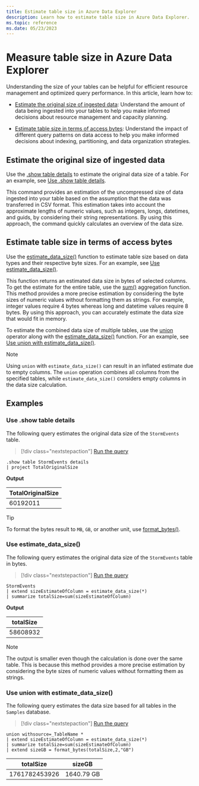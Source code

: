 ```yaml
---
title: Estimate table size in Azure Data Explorer
description: Learn how to estimate table size in Azure Data Explorer.
ms.topic: reference
ms.date: 05/23/2023
---
```

# Measure table size in Azure Data Explorer

Understanding the size of your tables can be helpful for efficient resource management and optimized query performance. In this article, learn how to:

* [Estimate the original size of ingested data](#estimate-the-original-size-of-ingested-data): Understand the amount of data being ingested into your tables to help you make informed decisions about resource management and capacity planning.

* [Estimate table size in terms of access bytes](#estimate-table-size-in-terms-of-access-bytes): Understand the impact of different query patterns on data access to help you make informed decisions about indexing, partitioning, and data organization strategies.

## Estimate the original size of ingested data

Use the [.show table details](kusto/management/show-table-details-command.md) to estimate the original data size of a table. For an example, see [Use .show table details](#use-show-table-details).

This command provides an estimation of the uncompressed size of data ingested into your table based on the assumption that the data was transferred in CSV format. This estimation takes into account the approximate lengths of numeric values, such as integers, longs, datetimes, and guids, by considering their string representations. By using this approach, the command quickly calculates an overview of the data size.

## Estimate table size in terms of access bytes

Use the [estimate_data_size()](kusto/query/estimate-data-sizefunction.md) function to estimate table size based on data types and their respective byte sizes. For an example, see [Use estimate_data_size()](#use-estimate_data_size).

This function returns an estimated data size in bytes of selected columns. To get the estimate for the entire table, use the [sum()](kusto/query/sum-aggfunction.md) aggregation function. This method provides a more precise estimation by considering the byte sizes of numeric values without formatting them as strings. For example, integer values require 4 bytes whereas long and datetime values require 8 bytes. By using this approach, you can accurately estimate the data size that would fit in memory.

To estimate the combined data size of multiple tables, use the [union](kusto/query/unionoperator.md) operator along with the [estimate_data_size()](kusto/query/estimate-data-sizefunction.md) function. For an example, see [Use union with estimate_data_size()](#use-union-with-estimate_data_size).

> [!NOTE]
> Using `union` with `estimate_data_size()` can result in an inflated estimate due to empty columns. The `union` operation combines all columns from the specified tables, while `estimate_data_size()` considers empty columns in the data size calculation.

## Examples

### Use .show table details

The following query estimates the original data size of the `StormEvents` table.

> [!div class="nextstepaction"]
> <a href="https://dataexplorer.azure.com/clusters/help/databases/Samples?query=H4sIAAAAAAAAA9MrzsgvVyhJTMpJVQguyS/KdS1LzSspVkhJLUnMzCnmqlEoKMrPSk0uUQjJL0nM8S/KTM/MS8wJzqxKBQAIuj6COwAAAA==" target="_blank">Run the query</a>

```kusto
.show table StormEvents details
| project TotalOriginalSize
```

**Output**

|TotalOriginalSize|
|--|
|60192011|

> [!TIP]
> To format the bytes result to `MB`, `GB`, or another unit, use [format_bytes()](kusto/query/format-bytesfunction.md).

### Use estimate_data_size()

The following query estimates the original data size of the `StormEvents` table in bytes.

> [!div class="nextstepaction"]
> <a href="https://dataexplorer.azure.com/clusters/help/databases/Samples?query=H4sIAAAAAAAAAwsuyS/KdS1LzSsp5qpRSK0oSc1LUSjOrEp1LS7JzE0sSfVPc87PKc3NU7BVSIUKxackliTGgxRpaGkCdRWX5uYmFgG5CiX5JYk5wUCWLVBMA5sxmgAfUpgYcQAAAA==" target="_blank">Run the query</a>

```kusto
StormEvents
| extend sizeEstimateOfColumn = estimate_data_size(*)
| summarize totalSize=sum(sizeEstimateOfColumn)
```

**Output**

|totalSize|
|--|
|58608932|

> [!NOTE]
> The output is smaller even though the calculation is done over the same table. This is because this method provides a more precise estimation by considering the byte sizes of numeric values without formatting them as strings.

### Use union with estimate_data_size()

The following query estimates the data size based for all tables in the `Samples` database.

> [!div class="nextstepaction"]
> <a href="https://dataexplorer.azure.com/clusters/help/databases/Samples?query=H4sIAAAAAAAAA22NvQrCQBCEe59iSXUXUtlfE5F0WsT+2JgNHtwP3O2hCT68K4gg2M0MM9/U6FKEu+NbSTVfydgLTp5OGAja3RPowRRnKG6jY2EXkOm8HJKvIYIB+kR2Rkb7LqlWy6rUEDCLBU6MfhRlJFP/MPr3ZeiFu6QsFTutTEV9Ed2+a4a+0S/ACKQBtAAAAA==" target="_blank">Run the query</a>

```kusto
union withsource=_TableName *
| extend sizeEstimateOfColumn = estimate_data_size(*)
| summarize totalSize=sum(sizeEstimateOfColumn)
| extend sizeGB = format_bytes(totalSize,2,"GB")
```

|totalSize|sizeGB|
|--|--|
|1761782453926|1640.79 GB|
